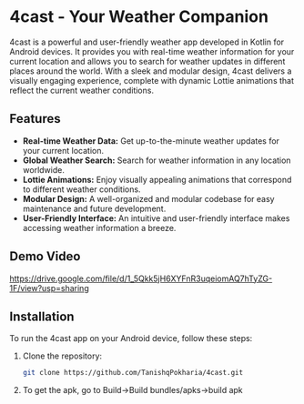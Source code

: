 # 4cast - Your Weather Companion


4cast is a powerful and user-friendly weather app developed in Kotlin for Android devices. It provides you with real-time weather information for your current location and allows you to search for weather updates in different places around the world. With a sleek and modular design, 4cast delivers a visually engaging experience, complete with dynamic Lottie animations that reflect the current weather conditions.


## Features

- **Real-time Weather Data:** Get up-to-the-minute weather updates for your current location.
- **Global Weather Search:** Search for weather information in any location worldwide.
- **Lottie Animations:** Enjoy visually appealing animations that correspond to different weather conditions.
- **Modular Design:** A well-organized and modular codebase for easy maintenance and future development.
- **User-Friendly Interface:** An intuitive and user-friendly interface makes accessing weather information a breeze.
## Demo Video

https://drive.google.com/file/d/1_5Qkk5jH6XYFnR3uqeiomAQ7hTyZG-1F/view?usp=sharing

## Installation

To run the 4cast app on your Android device, follow these steps:

1. Clone the repository:

   ```bash
   git clone https://github.com/TanishqPokharia/4cast.git

2. To get the apk, go to Build->Build bundles/apks->build apk

